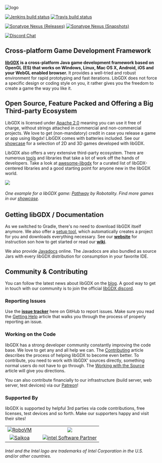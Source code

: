 ![logo](http://libgdx.badlogicgames.com/img/logo.png)

[![Jenkins build status](https://libgdx.badlogicgames.com/jenkins/buildStatus/icon?subject=Jenkins&job=libgdx&.png)](https://libgdx.badlogicgames.com/jenkins/job/libgdx/) 
[![Travis build status](https://img.shields.io/travis/libgdx/libgdx/master.svg?label=Travis%20CI)](https://travis-ci.org/libgdx/libgdx)

[![Sonatype Nexus (Releases)](https://img.shields.io/nexus/r/com.badlogicgames.gdx/gdx?nexusVersion=2&server=https%3A%2F%2Foss.sonatype.org&label=version)](https://search.maven.org/artifact/com.badlogicgames.gdx/gdx)
[![Sonatype Nexus (Snapshots)](https://img.shields.io/nexus/s/com.badlogicgames.gdx/gdx?server=https%3A%2F%2Foss.sonatype.org&label=snapshot)](https://oss.sonatype.org/#nexus-search;gav~com.badlogicgames.gdx~gdx~~~~kw,versionexpand)

[![Discord Chat](https://img.shields.io/discord/348229412858101762?logo=discord)](https://discord.gg/7c6Wg8H)

## Cross-platform Game Development Framework
**[libGDX](https://libgdx.github.io) is a cross-platform Java game development framework based on OpenGL (ES) that works on Windows, Linux, Mac OS X, Android, iOS and your WebGL enabled browser.** It provides a well-tried and robust environment for rapid prototyping and fast iterations. LibGDX does not force a specific design or coding style on you, it rather gives you the freedom to create a game the way you like it.

## Open Source, Feature Packed and Offering a Big Third-party Ecosystem
LibGDX is licensed under [Apache 2.0](http://www.apache.org/licenses/LICENSE-2.0.html) meaning you can use it free of charge, without strings attached in commercial and non-commercial projects. We love to get (non-mandatory) credit in case you release a game or app using libgdx! LibGDX comes with batteries included. See our [showcase](https://libgdx.github.io/showcase/) for a selection of 2D and 3D games developed with libGDX. 

LibGDX also offers a very extensive third-party ecosystem. There are numerous [tools](https://libgdx.github.io/dev/tools/) and libraries that take a lot of work off the hands of developers. Take a look at [awesome-libgdx](https://github.com/rafaskb/awesome-libgdx) for a curated list of libGDX-centered libraries and a good starting point for anyone new in the libGDX world.

![](https://libgdx.github.io/assets/images/index_showcase/game0.png)
###### One example for a libGDX game: [Pathway](https://store.steampowered.com/app/546430/Pathway/) by Robotality. Find more games in our [showcase](https://libgdx.github.io/showcase/).

## Getting libGDX / Documentation
As we switched to Gradle, there's no need to download libGDX itself anymore. We also offer a [setup tool](https://libgdx.github.io/dev/#how-to-get-started-with-libgdx), which automatically creates a project for you and downloads everything necessary. See our **[website](https://libgdx.github.io/dev/setup/)** for instruction son how to get started or read our **[wiki](https://github.com/libgdx/libgdx/wiki)**.

We also provide [Javadocs](http://libgdx.badlogicgames.com/nightlies/docs/api/) online. The Javadocs are also bundled as source Jars with every libGDX distribution for consumption in your favorite IDE.

## Community & Contributing
You can follow the latest news about libGDX on the [blog](https://libgdx.github.io/news/). A good way to get in touch with our community is to join the official [libGDX discord](https://discord.gg/6pgDK9F).

### Reporting Issues
Use the **[issue tracker](https://github.com/libgdx/libgdx/issues)** here on GitHub to report issues. Make sure you read the [Getting Help](https://github.com/libgdx/libgdx/wiki/Getting-help) article that walks you through the process of properly reporting an issue.

### Working on the Code
libGDX has a strong developer community constantly improving the code base. We love to get any and all help we can. The [Contributing](https://github.com/libgdx/libgdx/wiki/Contributing) article describes the process of helping libGDX to become even better. To contribute, you need to work with libGDX' sources directly, something normal users do not have to go through. The [Working with the Source](https://libgdx.github.io/dev/from_source/) article will give you directions.

You can also contribute financially to our infrastructure (build server, web server, test devices) via our [Patreon](http://patreon.com/libgdx)!

### Supported By
libGDX is supported by helpful 3rd parties via code contributions, free licenses, test devices and so forth. Make our supporters happy and visit their sites!

<table>
<tr>
<td style="text-align: center;"><a href="https://github.com/MobiVM/robovm"><img style="margin-right:20px" src="http://libgdx.badlogicgames.com/img/robovm.png" alt="RoboVM" /></a></td>
<td style="text-align: center;"><a href="http://bit.ly/spinegdx"><img src="http://libgdx.badlogicgames.com/img/spine.png"></a></td>
</tr>

<tr>
<td style="text-align: center;"><a href="http://bit.ly/saikoagdx"><img style="margin-right:20px" src="http://libgdx.badlogicgames.com/img/saikoa.png" alt="Saikoa" /></a></td>
<td style="text-align: center;"><a href="http://bit.ly/intelgdx"><img src="http://libgdx.badlogicgames.com/img/intel.png" alt="intel Software Partner" /></a></td>
</tr>
</table>

###### Intel and the Intel logo are trademarks of Intel Corporation in the U.S. and/or other countries.
